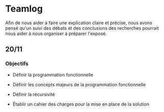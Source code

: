 # Teamlog

Afin de nous aider à faire une explication claire et précise, nous avons pensé qu'un suivi des débats et des conclusions des recherches pourrait nous aider à nous organiser à préparer l'exposé.

## 20/11

### Objectifs

* Définir la programmation fonctionnelle

* Définir les concepts majeurs de la programmation fonctionnelle

* Définir la récursivité

* Établir un cahier des charges pour la mise en place de la solution